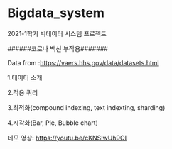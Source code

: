 # Bigdata_system
2021-1학기 빅데이터 시스템 프로젝트

######코로나 백신 부작용#######

Data from :https://vaers.hhs.gov/data/datasets.html


1.데이터 소개

2.적용 쿼리

3.최적화(compound indexing, text indexting, sharding)

4.시각화(Bar, Pie, Bubble chart)


데모 영상: https://youtu.be/cKNSIwUh9OI
